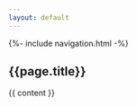 ```yaml
---
layout: default
---
```


{%- include navigation.html -%}

<section class="content-section bg-light section-padding" id="content">
  <div class="ngdc-container">
    <div class="content-section-heading">
      <h2 id="submissions">{{page.title}}</h2>
    </div>
    
{{ content }}

  </div>
</section>
